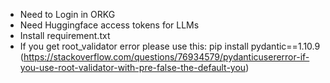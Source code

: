  - Need to Login in ORKG
 - Need Huggingface access tokens for LLMs
 - Install requirement.txt
 - If you get root_validator error please use this: pip install pydantic==1.10.9 (https://stackoverflow.com/questions/76934579/pydanticusererror-if-you-use-root-validator-with-pre-false-the-default-you)

